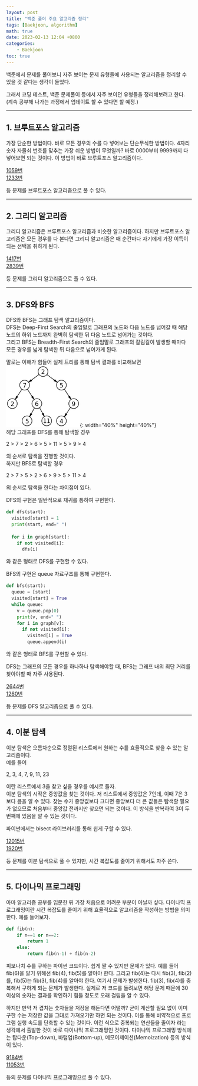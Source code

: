 ```yaml
---
layout: post
title: "백준 풀이 주요 알고리즘 정리"
tags: [Baekjoon, algorithm]
math: true
date: 2023-02-13 12:04 +0800
categories:
    - Baekjoon
toc: true
---
```

백준에서 문제를 풀어보니 자주 보이는 문제 유형들에 사용되는 알고리즘을 정리할 수 있을 것 같다는 생각이 들었다.

그래서 코딩 테스트, 백준 문제풀이 등에서 자주 보이던 유형들을 정리해보려고 한다.
(계속 공부해 나가는 과정에서 업데이트 할 수 있다면 할 예정.)

* * *
## 1. 브루트포스 알고리즘
가장 단순한 방법이다. 바로 모든 경우의 수를 다 넣어보는 단순무식한 방법이다. 4자리 숫자 자물쇠 번호를 맞추는 가장 쉬운 방법이 무엇일까? 바로 0000부터 9999까지 다 넣어보면 되는 것이다. 이 방법이 바로 브루트포스 알고리즘이다.  

[1059번](https://www.acmicpc.net/problem/1059)   
[1233번](https://www.acmicpc.net/problem/1233) 

등 문제를 브루트포스 알고리즘으로 풀 수 있다.

* * *
## 2. 그리디 알고리즘
그리디 알고리즘은 브루트포스 알고리즘과 비슷한 알고리즘이다. 하지만 브루트포스 알고리즘은 모든 경우를 다 본다면 그리디 알고리즘은 매 순간마다 자기에게 가장 이득이 되는 선택을 취하게 된다.  
 
[1417번](https://www.acmicpc.net/problem/1417)   
[2839번](https://www.acmicpc.net/problem/2839)   

등 문제를 그리디 알고리즘으로 풀 수 있다.

* * *
## 3. DFS와 BFS 
DFS와 BFS는 그래프 탐색 알고리즘이다.    
DFS는 Deep-First Search의 줄임말로 그래프의 노드와 다음 노드를 넘어갈 때 해당 노드의 하위 노드까지 완벽히 탐색한 뒤 다음 노드로 넘어가는 것이다.   
그리고 BFS는 Breadth-First Search의 줄임말로 그래프의 갈림길이 발생할 때마다 모든 경우를 넓게 탐색한 뒤 다음으로 넘어가게 된다.   
   
말로는 이해가 힘들어 실제 트리를 통해 탐색 결과를 비교해보면   
![제목](\assets\tree.png "출처 : 위키피디아"){: width="40%" height="40%"}   
해당 그래프를 DFS를 통해 탐색할 경우   

2 > 7 > 2 > 6 > 5 > 11 > 5 > 9 > 4   

의 순서로 탐색을 진행할 것이다.   
하지만 BFS로 탐색할 경우   

2 > 7 > 5 > 2 > 6 > 9 > 5 > 11 > 4   

의 순서로 탐색을 한다는 차이점이 있다.   

DFS의 구현은 일반적으로 재귀를 통하여 구현한다.

```python
def dfs(start):
  visited[start] = 1
  print(start, end=" ")

  for i in graph[start]:
    if not visited[i]:
      dfs(i)
```
와 같은 형태로 DFS를 구현할 수 있다.

BFS의 구현은 queue 자료구조를 통해 구현한다.
```python
def bfs(start):
  queue = [start]
  visited[start] = True
  while queue:
    v = queue.pop(0)
    print(v, end=" ")
    for i in graph[v]:
      if not visited[i]:
        visited[i] = True
        queue.append(i)
```
와 같은 형태로 BFS를 구현할 수 있다.

DFS는 그래프의 모든 경우를 하나하나 탐색해야할 때, BFS는 그래프 내의 최단 거리를 찾아야할 때 자주 사용된다.

[2644번](https://www.acmicpc.net/problem/2644)   
[1260번](https://www.acmicpc.net/problem/1260)  

등 문제를 DFS 알고리즘으로 풀 수 있다.

* * *
## 4. 이분 탐색
이분 탐색은 오름차순으로 정렬된 리스트에서 원하는 수를 효율적으로 찾을 수 있는 알고리즘이다.   
예를 들어   

2, 3, 4, 7, 9, 11, 23   

이란 리스트에서 3을 찾고 싶을 경우를 예시로 들자.   
이분 탐색의 시작은 중앙값을 찾는 것이다. 저 리스트에서 중앙값은 7인데, 이때 7은 3보다 큼을 알 수 있다. 찾는 수가 중앙값보다 크다면 중앙보다 더 큰 값들은 탐색할 필요가 없으므로 처음부터 중앙값 전까지만 찾으면 되는 것이다. 이 방식을 반복하여 3이 두번째에 있음을 알 수 있는 것이다.   
 
 파이썬에서는 bisect 라이브러리를 통해 쉽게 구할 수 있다.
 
[12015번](https://www.acmicpc.net/problem/12015)   
[1920번](https://www.acmicpc.net/problem/1920)   

등 문제를 이분 탐색으로 풀 수 있지만, 시간 복잡도를 줄이기 위해서도 자주 쓴다.

* * *
## 5. 다이나믹 프로그래밍
아마 알고리즘 공부를 입문한 뒤 가장 처음으로 어려운 부분이 아닐까 싶다. 다이나믹 프로그래밍이란 시간 복잡도를 줄이기 위해 효율적으로 알고리즘을 작성하는 방법을 의미한다. 예를 들어보자.
```python
def fib(n):
    if n==1 or n==2:
        return 1
    else:
        return fib(n-1) + fib(n-2)
```
피보나치 수를 구하는 파이썬 코드이다. 쉽게 짤 수 있지만 문제가 있다. 예를 들어 fib(6)을 알기 위해선 fib(4), fib(5)를 알아야 한다. 그리고 fib(4)는 다시 fib(3), fib(2)를, fib(5)는 fib(3), fib(4)를 알아야 한다. 여기서 문제가 발생한다. fib(3), fib(4)를 중복해서 구하게 되는 문제가 발생한다. 실제로 저 코드를 돌려보면 해당 문제 때문에 30 이상의 숫자는 결과를 확인하기 힘들 정도로 오래 걸림을 알 수 있다.   

하지만 만약 저 겹치는 숫자들을 저장을 해둔다면 어떨까? 굳이 계산할 필요 없이 이미 구한 수는 저장한 값을 그대로 가져오기만 하면 되는 것이다. 이를 통해 비약적으로 프로그램 실행 속도를 단축할 수 있는 것이다. 이런 식으로 중복되는 연산들을 줄이자 라는 생각에서 출발한 것이 바로 다이나믹 프로그래밍인 것이다. 다이나믹 프로그래밍 방식에는 탑다운(Top-down), 바텀업(Bottom-up), 메모이제이션(Memoization) 등의 방식이 있다.

[9184번](https://www.acmicpc.net/problem/9184)   
[11053번](https://www.acmicpc.net/problem/11053)   

등의 문제를 다이나믹 프로그래밍으로 풀 수 있다.
